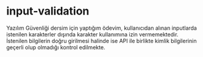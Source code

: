 # input-validation

Yazılım Güvenliği dersim için yaptığım ödevim, kullanıcıdan alınan inputlarda istenilen karakterler dışında karakter kullanımına izin vermemektedir. İstenilen bilgilerin doğru girilmesi halinde ise API ile birlikte kimlik bilgilerinin geçerli olup olmadığı kontrol edilmekte.
